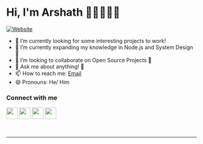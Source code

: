 # Hi, I'm Arshath ✌🏽👨🏾‍💻
[![Website](https://img.shields.io/website?label=arshath.now.sh&style=for-the-badge&url=https://arshath.now.sh)](https://arshath.now.sh)


- 🔭 I’m currently looking for some interesting projects to work!
- 🌱 I’m currently expanding my knowledge in Node.js and System Design 🚀
- 👯 I’m looking to collaborate on Open Source Projects 💖
- 💬 Ask me about anything! 🤗
- 📫 How to reach me: [Email](mailto:itizarsa@gmail.com)
- 😄 Pronouns: He/ Him

### Connect with me


[<img height="30" src="https://img.shields.io/badge/twitter-%231DA1F2.svg?&style=for-the-badge&logo=twitter&logoColor=white" />][twitter]
[<img height="30" src="https://img.shields.io/badge/linkedin-%230077B5.svg?&style=for-the-badge&logo=linkedin&logoColor=white" />][LinkedIn]
[<img height="30" src = "https://img.shields.io/badge/instagram-%23E4405F.svg?&style=for-the-badge&logo=instagram&logoColor=white">][Instagram]
[<img height="30" src = "https://img.shields.io/badge/facebook-%231DB1F3.svg?&style=for-the-badge&logo=facebook&logoColor=white">][Facebook]

<br />
<hr />

[twitter]: https://twitter.com/itizarsa
[LinkedIn]: https://linkedin.com/in/itizarsa
[Instagram]: https://instagram.com/itizarsa
[Facebook]: https://facebook.com/itizarsa

